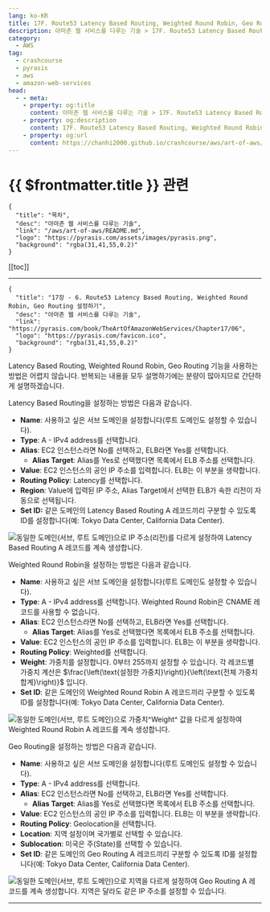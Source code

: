 ```yaml
---
lang: ko-KR
title: 17F. Route53 Latency Based Routing, Weighted Round Robin, Geo Routing 설정하기
description: 아마존 웹 서비스를 다루는 기술 > 17F. Route53 Latency Based Routing, Weighted Round Robin, Geo Routing 설정하기
category:
  - AWS
tag: 
  - crashcourse
  - pyrasis
  - aws 
  - amazon-web-services
head:
  - - meta:
    - property: og:title
      content: 아마존 웹 서비스를 다루는 기술 > 17F. Route53 Latency Based Routing, Weighted Round Robin, Geo Routing 설정하기
    - property: og:description
      content: 17F. Route53 Latency Based Routing, Weighted Round Robin, Geo Routing 설정하기
    - property: og:url
      content: https://chanhi2000.github.io/crashcourse/aws/art-of-aws/17F.html
---
```


# {{ $frontmatter.title }} 관련

```component VPCard
{
  "title": "목차",
  "desc": "아마존 웹 서비스를 다루는 기술",
  "link": "/aws/art-of-aws/README.md",
  "logo": "https://pyrasis.com/assets/images/pyrasis.png",
  "background": "rgba(31,41,55,0.2)"
}
```

[[toc]]

---

```component VPCard
{
  "title": "17장 - 6. Route53 Latency Based Routing, Weighted Round Robin, Geo Routing 설정하기",
  "desc": "아마존 웹 서비스를 다루는 기술",
  "link": "https://pyrasis.com/book/TheArtOfAmazonWebServices/Chapter17/06",
  "logo": "https://pyrasis.com/favicon.ico",
  "background": "rgba(31,41,55,0.2)"
}
```

Latency Based Routing, Weighted Round Robin, Geo Routing 기능을 사용하는 방법은 어렵지 않습니다. 반복되는 내용을 모두 설명하기에는 분량이 많아지므로 간단하게 설명하겠습니다.

Latency Based Routing을 설정하는 방법은 다음과 같습니다.

- **Name**: 사용하고 싶은 서브 도메인을 설정합니다(루트 도메인도 설정할 수 있습니다).
- **Type**: A - IPv4 address를 선택합니다.
- **Alias**: EC2 인스턴스라면 No를 선택하고, ELB라면 Yes를 선택합니다.
  - **Alias Target**: Alias를 Yes로 선택했다면 목록에서 ELB 주소를 선택합니다.
- **Value**: EC2 인스턴스의 공인 IP 주소를 입력합니다. ELB는 이 부분을 생략합니다.
- **Routing Policy**: Latency를 선택합니다.
- **Region**: Value에 입력된 IP 주소, Alias Target에서 선택한 ELB가 속한 리전이 자동으로 선택됩니다.
- **Set ID:** 같은 도메인의 Latency Based Routing A 레코드끼리 구분할 수 있도록 ID를 설정합니다(예: Tokyo Data Center, California Data Center).

![동일한 도메인(서브, 루트 도메인)으로 IP 주소(리전)를 다르게 설정하여 Latency Based Routing A 레코드를 계속 생성합니다.](https://pyrasis.com/assets/images/TheArtOfAmazonWebServicesChapter17/56_.png)

Weighted Round Robin을 설정하는 방법은 다음과 같습니다.

- **Name**: 사용하고 싶은 서브 도메인을 설정합니다(루트 도메인도 설정할 수 있습니다).
- **Type**: A - IPv4 address를 선택합니다. Weighted Round Robin은 CNAME 레코드를 사용할 수 없습니다.
- **Alias**: EC2 인스턴스라면 No를 선택하고, ELB라면 Yes를 선택합니다.
  - **Alias Target**: Alias를 Yes로 선택했다면 목록에서 ELB 주소를 선택합니다.
- **Value**: EC2 인스턴스의 공인 IP 주소를 입력합니다. ELB는 이 부분을 생략합니다.
- **Routing Policy**: Weighted를 선택합니다.
- **Weight**: 가중치를 설정합니다. 0부터 255까지 설정할 수 있습니다. 각 레코드별 가중치 계산은 $\frac{\left(\text{설정한 가중치}\right)}{\left(\text{전체 가중치 합계}\right)}$ 입니다.
- **Set ID**: 같은 도메인의 Weighted Round Robin A 레코드끼리 구분할 수 있도록 ID를 설정합니다(예: Tokyo Data Center, California Data Center).

![동일한 도메인(서브, 루트 도메인)으로 가중치^Weight^ 값을 다르게 설정하여 Weighted Round Robin A 레코드를 계속 생성합니다.](https://pyrasis.com/assets/images/TheArtOfAmazonWebServicesChapter17/57_.png)

Geo Routing을 설정하는 방법은 다음과 같습니다.

- **Name**: 사용하고 싶은 서브 도메인을 설정합니다(루트 도메인도 설정할 수 있습니다).
- **Type**: A - IPv4 address를 선택합니다.
- **Alias**: EC2 인스턴스라면 No를 선택하고, ELB라면 Yes를 선택합니다.
  - **Alias Target**: Alias를 Yes로 선택했다면 목록에서 ELB 주소를 선택합니다.
- **Value**: EC2 인스턴스의 공인 IP 주소를 입력합니다. ELB는 이 부분을 생략합니다.
- **Routing Policy**: Geolocation을 선택합니다.
- **Location**: 지역 설정이며 국가별로 선택할 수 있습니다.
- **Sublocation**: 미국은 주(State)를 선택할 수 있습니다.
- **Set ID**: 같은 도메인의 Geo Routing A 레코드끼리 구분할 수 있도록 ID를 설정합니다(예: Tokyo Data Center, California Data Center).

![동일한 도메인(서브, 루트 도메인)으로 지역을 다르게 설정하여 Geo Routing A 레코드를 계속 생성합니다. 지역은 달라도 같은 IP 주소를 설정할 수 있습니다.](https://pyrasis.com/assets/images/TheArtOfAmazonWebServicesChapter17/58_.png)

---

<TagLinks />